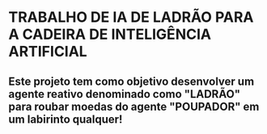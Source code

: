 <h1>
    TRABALHO DE IA DE LADRÃO PARA A CADEIRA DE INTELIGÊNCIA ARTIFICIAL
</h1>

## Este projeto tem como objetivo desenvolver um agente reativo denominado como "LADRÃO" para roubar moedas do agente "POUPADOR" em um labirinto qualquer!